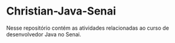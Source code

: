 # Christian-Java-Senai
Nesse repositório contém as atividades relacionadas ao curso de desenvolvedor Java no Senai.
